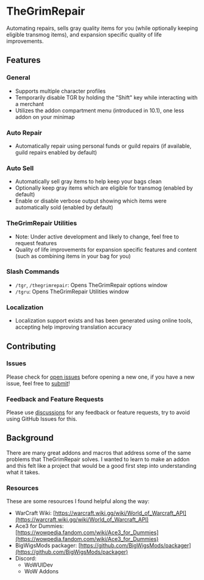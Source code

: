 # TheGrimRepair
Automating repairs, sells gray quality items for you (while optionally keeping eligible transmog items), and expansion specific quality of life improvements.

## Features

### General
- Supports multiple character profiles
- Temporarily disable TGR by holding the "Shift" key while interacting with a merchant
- Utilizes the addon compartment menu (introduced in 10.1), one less addon on your minimap

### Auto Repair
- Automatically repair using personal funds or guild repairs (if available, guild repairs enabled by default)

### Auto Sell
- Automatically sell gray items to help keep your bags clean
- Optionally keep gray items which are eligible for transmog (enabled by default)
- Enable or disable verbose output showing which items were automatically sold (enabled by default)

### TheGrimRepair Utilities
- Note: Under active development and likely to change, feel free to request features
- Quality of life improvements for expansion specific features and content (such as combining items in your bag for you)

### Slash Commands
- `/tgr`, `/thegrimrepair`: Opens TheGrimRepair options window
- `/tgru`: Opens TheGrimRepair Utilities window

### Localization
- Localization support exists and has been generated using online tools, accepting help improving translation accuracy

## Contributing

### Issues
Please check for [open issues] before opening a new one, if you have a new issue, feel free to [submit]!

### Feedback and Feature Requests
Please use [discussions] for any feedback or feature requests, try to avoid using GitHub Issues for this.

## Background
There are many great addons and macros that address some of the same problems that TheGrimRepair solves. I wanted to learn to make an addon and this felt like a project that would be a good first step into understanding what it takes.

### Resources
These are some resources I found helpful along the way:
- WarCraft Wiki: [https://warcraft.wiki.gg/wiki/World_of_Warcraft_API](https://warcraft.wiki.gg/wiki/World_of_Warcraft_API)
- Ace3 for Dummies: [https://wowpedia.fandom.com/wiki/Ace3_for_Dummies](https://wowpedia.fandom.com/wiki/Ace3_for_Dummies)
- BigWigsMods packager: [https://github.com/BigWigsMods/packager](https://github.com/BigWigsMods/packager)
- Discord:
    - WoWUIDev
    - WoW Addons

[open issues]: https://github.com/Br3gGames/TheGrimRepair/issues
[submit]: https://github.com/Br3gGames/TheGrimRepair/issues/new
[discussions]: https://github.com/Br3gGames/TheGrimRepair/discussions
